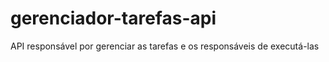 # gerenciador-tarefas-api
API responsável por gerenciar as tarefas e os responsáveis de executá-las
